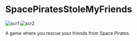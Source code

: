 # SpacePiratesStoleMyFriends

![scr1](https://user-images.githubusercontent.com/17791454/161444101-de6addf9-da7c-4b9d-b156-8f35368dd874.png)
![scr2](https://user-images.githubusercontent.com/17791454/161444117-5990497d-8b0d-4d7c-ab51-1ef1272edc27.png)

 A game where you rescue your friends from Space Pirates.

